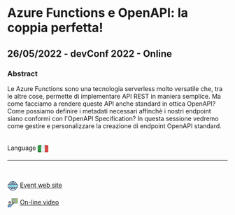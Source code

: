 # Azure Functions e OpenAPI: la coppia perfetta!
## 26/05/2022 - devConf 2022 - Online
### Abstract
Le Azure Functions sono una tecnologia serverless molto versatile che, tra le altre cose, permette di implementare API REST in maniera semplice. Ma come facciamo a rendere queste API anche standard in ottica OpenAPI? Come possiamo definire i metadati necessari affinchè i nostri endpoint siano conformi con l'OpenAPI Specification? In questa sessione vedremo come gestire e personalizzare la creazione di endpoint OpenAPI standard.

<br/>
Language <img width="25" src="https://raw.githubusercontent.com/massimobonanni/massimobonanni/master/images/flagitaly.svg" style="vertical-align:middle">

<br/>

---

<br/>
<p>
<img width="25" src="https://raw.githubusercontent.com/massimobonanni/massimobonanni/master/images/eventwebsite.svg" style="vertical-align:middle"> 
<a href="https://www.aspitalia.com/eventi/92/DevConf-2022-Online.aspx">Event web site</a>
</p>

<p>
<img width="25" src="https://raw.githubusercontent.com/massimobonanni/massimobonanni/master/images/video.svg" style="vertical-align:middle"> 
<a href="https://media.aspitalia.com/events/devconf12-AzureFunctions-OpenAPI.media" target="_blank">On-line video</a>
</p> 



